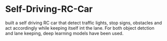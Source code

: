 # Self-Driving-RC-Car
built a self driving RC car that detect traffic lights, stop signs, obstacles and act accordingly while keeping itself int the lane. For both object detction and lane keeping, deep learning models have been used.

